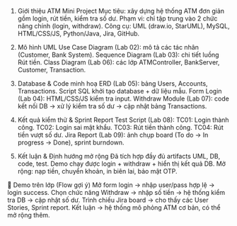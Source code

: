 1. Giới thiệu ATM Mini Project
Mục tiêu: xây dựng hệ thống ATM đơn giản gồm login, rút tiền, kiểm tra số dư.
Phạm vi: chỉ tập trung vào 2 chức năng chính (login, withdraw).
Công cụ: UML (draw.io, StarUML), MySQL, HTML/CSS/JS, Python/Java, Jira, GitHub.

2. Mô hình UML
Use Case Diagram (Lab 02): mô tả các tác nhân (Customer, Bank System).
Sequence Diagram (Lab 03): chi tiết luồng Rút tiền.
Class Diagram (Lab 06): các lớp ATMController, BankServer, Customer, Transaction.

3. Database & Code minh hoạ
ERD (Lab 05): bảng Users, Accounts, Transactions.
Script SQL khởi tạo database + dữ liệu mẫu.
Form Login (Lab 04): HTML/CSS/JS kiểm tra input.
Withdraw Module (Lab 07): code kết nối DB → xử lý kiểm tra số dư → cập nhật bảng Transactions.

4. Kết quả kiểm thử & Sprint Report
Test Script (Lab 08):
TC01: Login thành công.
TC02: Login sai mật khẩu.
TC03: Rút tiền thành công.
TC04: Rút tiền vượt số dư.
Jira Report (Lab 09): ảnh chụp board (To do → In progress → Done), sprint burndown.

5. Kết luận & Định hướng mở rộng
Đã tích hợp đầy đủ artifacts UML, DB, code, test.
Demo chạy được login + withdraw + hiển thị kết quả DB.
Mở rộng: nạp tiền, chuyển khoản, in biên lai, bảo mật OTP.

🎥 Demo trên lớp (Flow gợi ý)
Mở form login → nhập user/pass hợp lệ → login success.
Chọn chức năng Withdraw → nhập số tiền → hệ thống kiểm tra DB → cập nhật số dư.
Trình chiếu Jira board → cho thấy các User Stories, Sprint report.
Kết luận → hệ thống mô phỏng ATM cơ bản, có thể mở rộng thêm.
